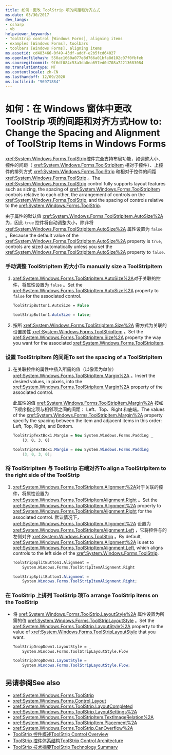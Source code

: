 ```yaml
---
title: 如何：更改 ToolStrip 项的间距和对齐方式
ms.date: 03/30/2017
dev_langs:
- csharp
- vb
helpviewer_keywords:
- ToolStrip control [Windows Forms], aligning items
- examples [Windows Forms], toolbars
- toolbars [Windows Forms], aligning items
ms.assetid: cd483466-0f49-43df-addf-e2b5fcd64027
ms.openlocfilehash: 550ac1660a077e8d766a01bfa8d102c07f0fbfeb
ms.sourcegitcommit: 9f6df084c53a3da0ea657ed0d708a72213683084
ms.translationtype: MT
ms.contentlocale: zh-CN
ms.lasthandoff: 12/09/2020
ms.locfileid: "96971884"
---
```

# <a name="how-to-change-the-spacing-and-alignment-of-toolstrip-items-in-windows-forms"></a><span data-ttu-id="9a4aa-102">如何：在 Windows 窗体中更改 ToolStrip 项的间距和对齐方式</span><span class="sxs-lookup"><span data-stu-id="9a4aa-102">How to: Change the Spacing and Alignment of ToolStrip Items in Windows Forms</span></span>
<span data-ttu-id="9a4aa-103"><xref:System.Windows.Forms.ToolStrip>控件完全支持布局功能，如调整大小、控件的间距（ <xref:System.Windows.Forms.ToolStripItem> 相对于控件）、上控件的排列方式 <xref:System.Windows.Forms.ToolStrip> 和相对于控件的间距 <xref:System.Windows.Forms.ToolStrip> 。</span><span class="sxs-lookup"><span data-stu-id="9a4aa-103">The <xref:System.Windows.Forms.ToolStrip> control fully supports layout features such as sizing, the spacing of <xref:System.Windows.Forms.ToolStripItem> controls relative to each other, the arrangement of controls on the <xref:System.Windows.Forms.ToolStrip>, and the spacing of controls relative to the <xref:System.Windows.Forms.ToolStrip>.</span></span>  
  
 <span data-ttu-id="9a4aa-104">由于属性的默认值 <xref:System.Windows.Forms.ToolStripItem.AutoSize%2A> 为，因此 `true` 控件将自动调整大小，除非将 <xref:System.Windows.Forms.ToolStripItem.AutoSize%2A> 属性设置为 `false` 。</span><span class="sxs-lookup"><span data-stu-id="9a4aa-104">Because the default value of the <xref:System.Windows.Forms.ToolStripItem.AutoSize%2A> property is `true`, controls are sized automatically unless you set the <xref:System.Windows.Forms.ToolStripItem.AutoSize%2A> property to `false`.</span></span>  
  
### <a name="to-manually-size-a-toolstripitem"></a><span data-ttu-id="9a4aa-105">手动调整 ToolStripItem 的大小</span><span class="sxs-lookup"><span data-stu-id="9a4aa-105">To manually size a ToolStripItem</span></span>  
  
1. <span data-ttu-id="9a4aa-106"><xref:System.Windows.Forms.ToolStripItem.AutoSize%2A>对于关联的控件，将属性设置为 `false` 。</span><span class="sxs-lookup"><span data-stu-id="9a4aa-106">Set the <xref:System.Windows.Forms.ToolStripItem.AutoSize%2A> property to `false` for the associated control.</span></span>  
  
    ```vb  
    ToolStripButton1.AutoSize = False  
    ```  
  
    ```csharp  
    toolStripButton1.AutoSize = false;  
    ```  
  
2. <span data-ttu-id="9a4aa-107">按所 <xref:System.Windows.Forms.ToolStripItem.Size%2A> 需方式为关联的设置属性 <xref:System.Windows.Forms.ToolStripItem> 。</span><span class="sxs-lookup"><span data-stu-id="9a4aa-107">Set the <xref:System.Windows.Forms.ToolStripItem.Size%2A> property the way you want for the associated <xref:System.Windows.Forms.ToolStripItem>.</span></span>  
  
### <a name="to-set-the-spacing-of-a-toolstripitem"></a><span data-ttu-id="9a4aa-108">设置 ToolStripItem 的间距</span><span class="sxs-lookup"><span data-stu-id="9a4aa-108">To set the spacing of a ToolStripItem</span></span>  
  
1. <span data-ttu-id="9a4aa-109">在关联控件的属性中插入所需的值（以像素为单位） <xref:System.Windows.Forms.ToolStripItem.Margin%2A> 。</span><span class="sxs-lookup"><span data-stu-id="9a4aa-109">Insert the desired values, in pixels, into the <xref:System.Windows.Forms.ToolStripItem.Margin%2A> property of the associated control.</span></span>  
  
     <span data-ttu-id="9a4aa-110">此属性的值 <xref:System.Windows.Forms.ToolStripItem.Margin%2A> 按如下顺序指定项与相邻项之间的间距： Left、Top、Right 和底端。</span><span class="sxs-lookup"><span data-stu-id="9a4aa-110">The values of the <xref:System.Windows.Forms.ToolStripItem.Margin%2A> property specify the spacing between the item and adjacent items in this order: Left, Top, Right, and Bottom.</span></span>  
  
    ```vb  
    ToolStripTextBox1.Margin = New System.Windows.Forms.Padding _  
        (3, 0, 3, 0)  
    ```  
  
    ```csharp  
    toolStripTextBox1.Margin = new System.Windows.Forms.Padding
        (3, 0, 3, 0);  
    ```  
  
### <a name="to-align-a-toolstripitem-to-the-right-side-of-the-toolstrip"></a><span data-ttu-id="9a4aa-111">将 ToolStripItem 与 ToolStrip 右端对齐</span><span class="sxs-lookup"><span data-stu-id="9a4aa-111">To align a ToolStripItem to the right side of the ToolStrip</span></span>  
  
1. <span data-ttu-id="9a4aa-112"><xref:System.Windows.Forms.ToolStripItem.Alignment%2A>对于关联的控件，将属性设置为 <xref:System.Windows.Forms.ToolStripItemAlignment.Right> 。</span><span class="sxs-lookup"><span data-stu-id="9a4aa-112">Set the <xref:System.Windows.Forms.ToolStripItem.Alignment%2A> property to <xref:System.Windows.Forms.ToolStripItemAlignment.Right> for the associated control.</span></span> <span data-ttu-id="9a4aa-113">默认情况下， <xref:System.Windows.Forms.ToolStripItem.Alignment%2A> 设置为 <xref:System.Windows.Forms.ToolStripItemAlignment.Left> ，它将控件与的左侧对齐 <xref:System.Windows.Forms.ToolStrip> 。</span><span class="sxs-lookup"><span data-stu-id="9a4aa-113">By default, <xref:System.Windows.Forms.ToolStripItem.Alignment%2A> is set to <xref:System.Windows.Forms.ToolStripItemAlignment.Left>, which aligns controls to the left side of the <xref:System.Windows.Forms.ToolStrip>.</span></span>  
  
    ```vb  
    ToolStripSplitButton1.Alignment = _  
        System.Windows.Forms.ToolStripItemAlignment.Right  
    ```  
  
    ```csharp  
    toolStripSplitButton1.Alignment =
        System.Windows.Forms.ToolStripItemAlignment.Right;  
    ```  
  
### <a name="to-arrange-toolstrip-items-on-the-toolstrip"></a><span data-ttu-id="9a4aa-114">在 ToolStrip 上排列 ToolStrip 项</span><span class="sxs-lookup"><span data-stu-id="9a4aa-114">To arrange ToolStrip items on the ToolStrip</span></span>  
  
- <span data-ttu-id="9a4aa-115">将 <xref:System.Windows.Forms.ToolStrip.LayoutStyle%2A> 属性设置为所需的值 <xref:System.Windows.Forms.ToolStripLayoutStyle> 。</span><span class="sxs-lookup"><span data-stu-id="9a4aa-115">Set the <xref:System.Windows.Forms.ToolStrip.LayoutStyle%2A> property to the value of <xref:System.Windows.Forms.ToolStripLayoutStyle> that you want.</span></span>  
  
    ```vb  
    ToolStripDropDown1.LayoutStyle = _  
        System.Windows.Forms.ToolStripLayoutStyle.Flow  
    ```  
  
    ```csharp  
    toolStripDropDown1.LayoutStyle =
        System.Windows.Forms.ToolStripLayoutStyle.Flow;  
    ```  
  
## <a name="see-also"></a><span data-ttu-id="9a4aa-116">另请参阅</span><span class="sxs-lookup"><span data-stu-id="9a4aa-116">See also</span></span>

- <xref:System.Windows.Forms.ToolStrip>
- <xref:System.Windows.Forms.Control.Layout>
- <xref:System.Windows.Forms.ToolStrip.LayoutCompleted>
- <xref:System.Windows.Forms.ToolStrip.LayoutSettings%2A>
- <xref:System.Windows.Forms.ToolStripItem.TextImageRelation%2A>
- <xref:System.Windows.Forms.ToolStripItem.Placement%2A>
- <xref:System.Windows.Forms.ToolStrip.CanOverflow%2A>
- [<span data-ttu-id="9a4aa-117">ToolStrip 控件概述</span><span class="sxs-lookup"><span data-stu-id="9a4aa-117">ToolStrip Control Overview</span></span>](toolstrip-control-overview-windows-forms.md)
- [<span data-ttu-id="9a4aa-118">ToolStrip 控件体系结构</span><span class="sxs-lookup"><span data-stu-id="9a4aa-118">ToolStrip Control Architecture</span></span>](toolstrip-control-architecture.md)
- [<span data-ttu-id="9a4aa-119">ToolStrip 技术摘要</span><span class="sxs-lookup"><span data-stu-id="9a4aa-119">ToolStrip Technology Summary</span></span>](toolstrip-technology-summary.md)

